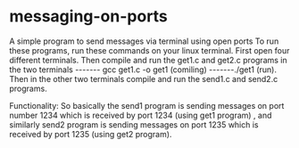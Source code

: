 # messaging-on-ports
A simple program to send messages via terminal using open ports
To run these programs, run these commands on your linux terminal.
First open four different terminals.
Then compile and run the get1.c and get2.c programs in the two terminals ------- gcc get1.c -o get1  (comiling) -------./get1   (run).
Then in the other two terminals compile and run the send1.c and send2.c programs.


Functionality: So basically the send1 program is sending messages on port number 1234 which is received by port 1234 (using get1 program) , and similarly send2 program is sending messages on port 1235 which is received by port 1235 (using get2 program).
